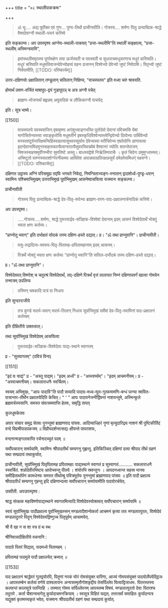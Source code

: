 +++
title = "०८ स्थालीपाकक्रमः"

+++

> ॐ भूः.... अद्य पूर्वोक्त एवं गुणः... पुण्य-तिथौ प्राचीनावीति। गोत्रस्य.... शर्मणः पितुः प्रत्याब्दिक-श्राद्धे वैश्वदेवाग्नौ स्थाली-पचनं करिष्ये 

इति सङ्कल्प्य। अप उपस्पृश्य आग्नेय-स्थाली-पाकवत् "प्रजा-स्थलीमि"ति स्थालीं सङ्क्षाल्य, "प्रजा-स्थलीम् अभिमन्त्रयामि", 

> इमांस्थलीममृतस्य पूर्णामक्षेण तया ऊर्जस्वती च पयस्वती च सुधाराचमधुचरणाच मधुरं करिष्यति। मधुरं चरिष्यति मधुमतिवाजन्देवेभ्योहव्यं वहनः प्रजानन् विश्वेभ्यो देवेभ्यो जुष्टं निर्वपामि। पितृभ्यो जुष्टं निर्वपामीति, 
[[TODO: परिष्कार्यम्]]

उत्तर-दक्षिणयोः प्रक्षालितान् तण्डुलान् सतिलान् निक्षिप्य, "वाचस्पतय" इति वध्वा चरुं श्रावयति.

होमार्थं लवण-वर्जितं माषापूप-द्वयं गुडापूपञ् च अत्र अग्नौ पचेत् 

> ब्राह्मण-भोजनार्थं बह्वन्नम् अपूपादिकं च लौकिकाग्नौ पाचयेद् 

इति। सूत्र भाष्ये। 

[[150]]

> वाचस्पतये पवस्ववाजिन् वृषावृष्णा अग्ंशुभ्याङ्गभस्ति पूतोदेवो देवानां पवित्रमसि येषां भागोसितेभ्यस्त्वा स्वाङ्कृतोसि मधुमतीर्न इषस्कृधिविश्वेभ्यस्त्वेन्द्रियेभ्यो दिव्येभ्यः पार्थिवेभ्यो मनस्ताष्टूर्वन्तरिक्षमन्विहिस्वाहात्वासुभवस्सूर्याय देवेभ्यस्वा मरीचिपेभ्य एषतेयोनिः प्राणायत्वा इदन्देवानामिदमुनस्सहास्फात्यैत्वानारात्यैसुवरभिवख्येषं वैश्वानरं ज्योतिः शतन्तेराजन् भिषजस्सहस्रमुर्वीगम्भीरा सुमतिष्टे अस्तु। बाधस्वद्वेषो निर्ऋतिम्पराचैः । कृतं चिदेनः प्रमुमुग्ध्यस्मत्। अभिष्टुतो वरुणस्यपाशोग्नेरनीकमप आविवेश अपान्नपात्प्रतिरक्षन्नसुर्यं दमेदमेसमिधग्ं यक्ष्यग्ने।
[[TODO: परिष्कार्यम्]] 

दक्षिणत उद्वास्य अग्निं परिसमूह्य तद्दविः भगवते निवेद्य, निमन्त्रिताभ्यङ्ग-स्नातान् द्वादशोर्ध्व-पुण्ड्र-धरान् स्वामिनः पश्चिमाभिमुखम् उत्तराभिमुखं पूर्वाभिमुखम् आसनेष्वासयित्वा यजमानः सङ्कल्प्य। 

प्राचीनावीती 

> गोत्रस्य पितुः प्रत्याब्दिक-श्राद्धे देव-पितृ-रूपेभ्यः ब्राह्मण-वरण-पाद-प्रक्षालनार्चनादिकं करिष्ये।

अप उपस्पृश्य।

> .....गोत्रस्य.....शर्मणः, श्राद्धे पुरूरवार्द्रव-सञ्ज्ञिक-विश्वेषां देवानाम् इदम् आसनं विश्वेदेवार्थे भोक्तुं भवता क्षणः कर्तव्यः।

"प्राप्नोतु भवान्" इति दर्भाक्षतं सोदकं तस्य दक्षिण-हस्ते दद्यात्। प्र। "ॐ तथा प्राप्नुवानि"। प्राचीनावीती।

> वसु-रुद्रादित्य-स्वरूप-पितृ-पितामह-प्रपितामहानाम् इदम् आसनम्।

> पित्रर्थे भोक्तुं भवता क्षणः कर्तव्यः "प्राप्नोतु भवानि"ति सतिल-दर्भोदकं तस्य दक्षिण-हस्ते दद्यात्।

प्र। "ॐ तथा प्राप्नुवानि"।

विश्वेदेववत् विष्णोश् च चतुरश्रं विश्वेदेवार्थं, तद्-दक्षिणे पित्रर्थं वृत्तं तालायत निम्नं दक्षिणापवर्गं खात्वा गोमयेन तन्मात्रम् उपलिप्य 

> तस्मिन् चषकादि पात्रं वा निधाय 

इति सुन्दरराजीये 

> तत्र कुण्डे सदर्भ-यवान् सदर्भ-तिलान् निधाय सूर्याभिमुखं सर्वेषां देव-पितृ-स्वामिनां पाद-प्रक्षालनं कर्तव्यम् 

इति दीक्षितीये उक्तत्वात्।

तथा सूर्याभिमुखं विश्वेदेवम् आसयित्वा 

> पुरूरवार्द्रव-सञ्ज्ञिक-विश्वेदेवाः पाद्य-स्थाने स्वागतम् 

प्र - "सुस्वागतम्" (पवित्रं विना) 

[[151]]

"इदं वः पाद्यं" प्र - "अस्तु पाद्यम्। "इदम् अर्ध्यं" प्र - "अस्त्वर्घ्यम्"। "इदम् आचमनीयम्। प्र - "अस्वाचमनीयम्। सकलाराधनैः स्वर्चितम्। 

स्वयम् अभिमुखः, "आपः पादावि"ति पादौ सव्यादि पादाग्र-मध्य-मूल-गुल्फमामणि-बन्धं पत्न्या स्रावित-पात्रान्तर-तीर्थेन प्रक्षालयेदिति केचित्।
"
'
"
आपः पादावनेजनीर्द्विषन्तं नाशयन्तुमे, अस्मिन्कुले ब्रह्मवर्चस्यसानि. समस्त संवत्समवाप्ति हेतवः, समृद्धि तापत् 

कुलधूमकेतवः 

अपार संसार समुद्र सेतवः पुनन्तुमां ब्राह्मणपाद पांसवः. आदिव्याधिहरं नॄणां मृत्युदारिद्र्य नाशनं श्री पुष्टिकीर्तिदं वन्दे विप्रश्रीपादपकजम् ॥ विप्रौघदर्शनात्सद्यः क्षीयन्ते पापराशयः, 

वन्दनान्मङ्गलावाप्ति रर्चनादच्युतं पदम् ॥ 

सर्वोपचारान् समर्पयामि, स्वामिनः श्रीपादतीर्थं सम्यगनु गृह्लन्तु. इतिकिञ्चित् दक्षिणां दत्वा श्रीपाद तीर्थ ग्रहणं यथा सम्प्रदायं तथाकुर्यात्. 

प्राचीनावीती, सूर्याभिमुखं पितृपितामह प्रपितामहाः पाद्यस्थाने स्वागतं प्र सुस्वागतं........... सकलाराधनै स्स्वर्चितं. शन्नोदेवीरभिष्टय आपोभवन्तु पीतये । शंयोरभि स्रवन्तुनः । आपदनध्वान्त सहस्र भानवः समीहितार्थार्पण कामधेनवः समस्त तीर्थाम्बु पवित्रमूर्तयः पुनन्तुमां ब्राह्मणपाद पांसवः ॥ इति पादौ प्रक्षाल्य श्रीपादतीर्धं सम्यगनु गृहन्तु इदि दक्षिणान्दत्वा सर्वोपचारान् समर्पयामीति पादयोरर्चयेत्. 

उपवीती. अपउपस्पृश्य : 

श्राद्ध संरक्षक महाविष्णोपाद्यस्थाने स्वागतमित्यादि विश्वेदेवस्योक्तवत् सर्वोपचारान् समर्पयामि ॥ 

स्वयं सूर्याभिमुखः पादौप्रक्षाल्य पूर्वाभिमुखस्सन् मण्डलादैशान्येकर्ता आचमनं कृत्वा ततः मण्डलात्पुरतः, विश्वेदेवं मण्डलादुत्तरे पितॄन् विश्वेदेववद्विष्णुञ्च पितृपूर्वम् आचामयेत्. 

श्री वै खा न स शा स्त्र ग्रं थ स्थ 

श्रीनिवासदीक्षितीये वचनानि : 

पादाग्रे पितरं विद्यात्, पादमध्ये पितामहम् । 

प्रपितामहं पादमुले पादौ प्रक्षालयेत् क्रमात् ॥ 

[[153]]

पाद प्रक्षालनं श्राद्धेवरं गुलद्वयोरपि, पितॄणां नरकं घोरं रोमसंयुक्त वारिणा, आज्यं गोमयसंयुक्तं पादयोर्लेपयेद्द्विजः । आपस्तम्बेन कर्तव्यं वर्णये दाश्वलायनः अन्यत्रस्मृतौगोशकृद्दीय तेसर्पिल्लेप यित्वाद्विजाधमः. पितरस्तस्य कल्पान्तं कालसूत्रे पतन्तिहि । तस्मात् गोमय सर्पिल्लेपनम् आपस्तम्ब विषयं. मण्डलात्पुरतो देवाः पितरश्च तदुत्तरे . कर्ता चैशान्यभागेतु कुर्यादाचमनक्रियाम् । स्वसूत्र विहितं यद्यत्. तत्तत्सर्वं समाहितः कुर्यादन्यत्र यद्युक्तं कृतमस्यकृतं भवेत्. यजमानः श्रीपादतीर्थ ग्रहणं यथा सम्प्रदायं कुर्यात्. 
